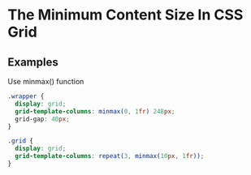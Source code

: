 # The Minimum Content Size In CSS Grid

## Examples

Use minmax() function

```css
.wrapper {
  display: grid;
  grid-template-columns: minmax(0, 1fr) 248px;
  grid-gap: 40px;
}

.grid {
  display: grid;
  grid-template-columns: repeat(3, minmax(10px, 1fr));
}
``` 
